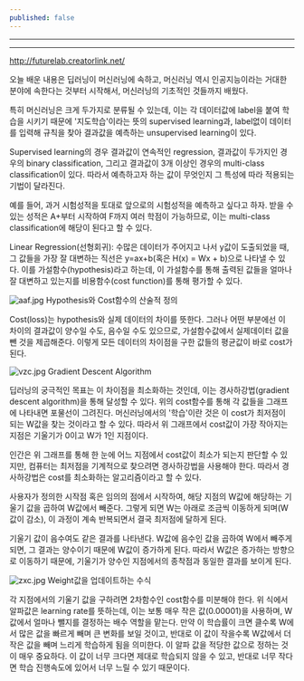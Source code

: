 ```yaml
---
published: false
---
```

---
---
http://futurelab.creatorlink.net/

오늘 배운 내용은 딥러닝이 머신러닝에 속하고, 머신러닝 역시 인공지능이라는 거대한 분야에 속한다는 것부터 시작해서, 머신러닝의 기초적인 것들까지 배웠다.

특히 머신러닝은 크게 두가지로 분류될 수 있는데, 이는 각 데이터값에 label을 붙여 학습을 시키기 때문에 '지도학습'이라는 뜻의 supervised learning과, label없이 데이터를 입력해 규칙을 찾아 결과값을 예측하는 unsupervised learning이 있다.

Supervised learning의 경우 결과값이 연속적인 regression, 결과값이 두가지인 경우의 binary classification, 그리고 결과값이 3개 이상인 경우의 multi-class classification이 있다. 따라서 예측하고자 하는 값이 무엇인지 그 특성에 따라 적용되는 기법이 달라진다.

예를 들어, 과거 시험성적을 토대로 앞으로의 시험성적을 예측하고 싶다고 하자. 받을 수 있는 성적은 A+부터 시작하여 F까지 여러 학점이 가능하므로, 이는 multi-class classification에 해당이 된다고 할 수 있다.

Linear Regression(선형회귀): 수많은 데이터가 주어지고 나서 y값이 도출되었을 때, 그 값들을 가장 잘 대변하는 직선은 y=ax+b(혹은 H(x) = Wx + b)으로 나타낼 수 있다. 이를 가설함수(hypothesis)라고 하는데, 이 가설함수를 통해 출력된 값들을 얼마나 잘 대변하고 있는지를 비용함수(cost function)를 통해 평가할 수 있다.

![aaf.jpg]({{site.baseurl}}/_posts/aaf.jpg)
Hypothesis와 Cost함수의 산술적 정의

Cost(loss)는 hypothesis와 실제 데이터의 차이를 뜻한다. 그러나 어떤 부분에선 이 차이의 결과값이 양수일 수도, 음수일 수도 있으므로, 가설함수값에서 실제데이터 값을 뺀 것을 제곱해준다. 이렇게 모든 데이터의 차이점을 구한 값들의 평균값이 바로 cost가 된다.

![vzc.jpg]({{site.baseurl}}/_posts/vzc.jpg)
Gradient Descent Algorithm

딥러닝의 궁극적인 목표는 이 차이점을 최소화하는 것인데, 이는 경사하강법(gradient descent algorithm)을 통해 달성할 수 있다. 위의 cost함수를 통해 각 값들을 그래프에 나타내면 포물선이 그려진다. 머신러닝에서의 '학습'이란 것은 이 cost가 최저점이 되는 W값을 찾는 것이라고 할 수 있다. 
따라서 위 그래프에서 cost값이 가장 작아지는 지점은 기울기가 0이고 W가 1인 지점이다.

인간은 위 그래프를 통해 한 눈에 어느 지점에서 cost값이 최소가 되는지 판단할 수 있지만, 컴퓨터는 최저점을 기계적으로 찾으려면 경사하강법을 사용해야 한다. 따라서 경사하강법은 cost를 최소화하는 알고리즘이라고 할 수 있다.

사용자가 정의한 시작점 혹은 임의의 점에서 시작하여, 해당 지점의 W값에 해당하는 기울기 값을 곱하여 W값에서 빼준다. 그렇게 되면 W는 아래로 조금씩 이동하게 되며(W값이 감소), 이 과정이 계속 반복되면서 결국 최저점에 달하게 된다.

기울기 값이 음수여도 같은 결과를 나타낸다. W값에 음수인 값을 곱하여 W에서 빼주게 되면, 그 결과는 양수이기 때문에 W값이 증가하게 된다. 따라서 W값은 증가하는 방향으로 이동하기 때문에, 기울기가 양수인 지점에서의 종착점과 동일한 결과를 보이게 된다.

![zxc.jpg]({{site.baseurl}}/_posts/zxc.jpg)
Weight값을 업데이트하는 수식

각 지점에서의 기울기 값을 구하려면 2차함수인 cost함수를 미분해야 한다. 위 식에서 알파값은 learning rate를 뜻하는데, 이는 보통 매우 작은 값(0.00001)을 사용하며, W값에서 얼마나 뺄지를 결정하는 배수 역할을 맡는다. 만약 이 학습률이 크면 클수록 W에서 많은 값을 빠르게 빼며 큰 변화를 보일 것이고, 반대로 이 값이 작을수록 W값에서 더 작은 값을 빼며 느리게 학습하게 됨을 의미한다. 이 알파 값을 적당한 값으로 정하는 것이 매우 중요하다. 이 값이 너무 크다면 제대로 학습되지 않을 수 있고, 반대로 너무 작다면 학습 진행속도에 있어서 너무 느릴 수 있기 때문이다.
